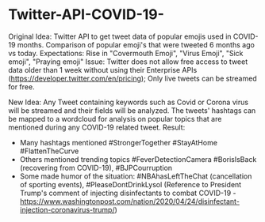 # Twitter-API-COVID-19-
Original Idea: Twitter API to get tweet data of popular emojis used in COVID-19 months. Comparison of popular emoji's that were tweeted 6 months ago vs today. 
Expectations: Rise in "Covermouth Emoji", "Virus Emoji", "Sick emoji", "Praying emoji"
Issue: Twitter does not allow free access to tweet data older than 1 week without using their Enterprise APIs (https://developer.twitter.com/en/pricing); Only live tweets can be streamed for free. 

New Idea: Any Tweet containing keywords such as Covid or Corona virus will be streamed and their fields will be analyzed. The tweets' hashtags can be mapped to a wordcloud for analysis on popular topics that are mentioned during any COVID-19 related tweet. 
Result: 
  - Many hashtags mentioned #StrongerTogether #StayAtHome #FlattenTheCurve 
  - Others mentioned trending topics #FeverDetectionCamera #BorisIsBack (recovering from COVID-19), #BJPCourruption
  - Some made humor of the situation: #NBAhasLeftTheChat (cancellation of sporting events), #PleaseDontDrinkLysol (Reference to President Trump's comment of injecting disinfectants to combat COVID-19 - https://www.washingtonpost.com/nation/2020/04/24/disinfectant-injection-coronavirus-trump/)
